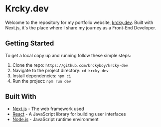 # Krcky.dev

Welcome to the repository for my portfolio website, [krcky.dev](https://krcky.dev/). Built with Next.js, it's the place where I share my journey as a Front-End Developer.

## Getting Started

To get a local copy up and running follow these simple steps:

1. Clone the repo: `https://github.com/krckyboy/krcky-dev`
2. Navigate to the project directory: `cd krcky-dev`
3. Install dependencies: `npm ci`
4. Run the project: `npm run dev`

## Built With

* [Next.js](https://nextjs.org/) - The web framework used
* [React](https://reactjs.org/) - A JavaScript library for building user interfaces
* [Node.js](https://nodejs.org/) - JavaScript runtime environment
